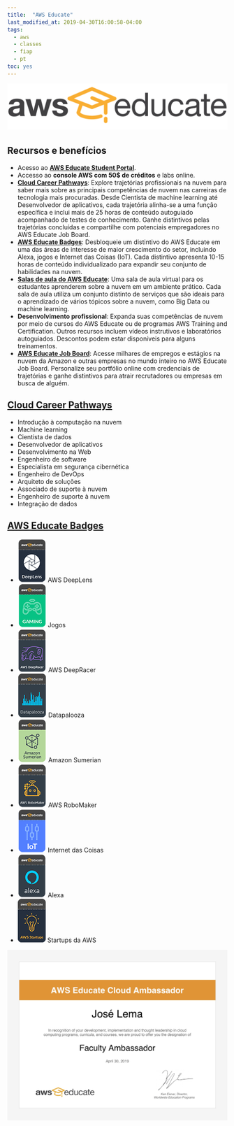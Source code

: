 ```yaml
---
title:  "AWS Educate"
last_modified_at: 2019-04-30T16:00:58-04:00
tags:
  - aws
  - classes
  - fiap
  - pt
toc: yes
---
```


[![](/assets/images/posts/2019-04-30-aws-educate/0.png)](https://aws.amazon.com/pt/education/awseducate/)


## Recursos e benefícios
- Acesso ao [**AWS Educate Student Portal**](https://aws.amazon.com/pt/education/awseducate/).
- Accesso ao **console AWS com 50$ de créditos** e labs online.
- [**Cloud Career Pathways**](https://aws.amazon.com/pt/education/awseducate/pathways-and-badges/): Explore trajetórias profissionais na nuvem para saber mais sobre as principais competências de nuvem nas carreiras de tecnologia mais procuradas. Desde Cientista de machine learning até Desenvolvedor de aplicativos, cada trajetória alinha-se a uma função específica e inclui mais de 25 horas de conteúdo autoguiado acompanhado de testes de conhecimento. Ganhe distintivos pelas trajetórias concluídas e compartilhe com potenciais empregadores no AWS Educate Job Board.
- [**AWS Educate Badges**](https://aws.amazon.com/pt/education/awseducate/pathways-and-badges/): Desbloqueie um distintivo do AWS Educate em uma das áreas de interesse de maior crescimento do setor, incluindo Alexa, jogos e Internet das Coisas (IoT). Cada distintivo apresenta 10-15 horas de conteúdo individualizado para expandir seu conjunto de habilidades na nuvem.
- [**Salas de aula do AWS Educate**](https://aws.amazon.com/pt/education/awseducate/classrooms/): Uma sala de aula virtual para os estudantes aprenderem sobre a nuvem em um ambiente prático. Cada sala de aula utiliza um conjunto distinto de serviços que são ideais para o aprendizado de vários tópicos sobre a nuvem, como Big Data ou machine learning.
- **Desenvolvimento profissional**: Expanda suas competências de nuvem por meio de cursos do AWS Educate ou de programas AWS Training and Certification. Outros recursos incluem vídeos instrutivos e laboratórios autoguiados. Descontos podem estar disponíveis para alguns treinamentos.
- [**AWS Educate Job Board**](https://aws.amazon.com/pt/education/awseducate/aws-educate-job-board/): Acesse milhares de empregos e estágios na nuvem da Amazon e outras empresas no mundo inteiro no AWS Educate Job Board. Personalize seu portfólio online com credenciais de trajetórias e ganhe distintivos para atrair recrutadores ou empresas em busca de alguém.


## [Cloud Career Pathways](https://aws.amazon.com/pt/education/awseducate/pathways-and-badges/)
- Introdução à computação na nuvem
- Machine learning
- Cientista de dados
- Desenvolvedor de aplicativos
- Desenvolvimento na Web
- Engenheiro de software
- Especialista em segurança cibernética
- Engenheiro de DevOps
- Arquiteto de soluções
- Associado de suporte à nuvem
- Engenheiro de suporte à nuvem
- Integração de dados

## [AWS Educate Badges](https://aws.amazon.com/pt/education/awseducate/pathways-and-badges/)
- ![](/assets/images/posts/2019-04-30-aws-educate/badge0.png) AWS DeepLens
- ![](/assets/images/posts/2019-04-30-aws-educate/badge1.png) Jogos
- ![](/assets/images/posts/2019-04-30-aws-educate/badge2.png) AWS DeepRacer
- ![](/assets/images/posts/2019-04-30-aws-educate/badge3.png) Datapalooza
- ![](/assets/images/posts/2019-04-30-aws-educate/badge4.png) Amazon Sumerian
- ![](/assets/images/posts/2019-04-30-aws-educate/badge5.png) AWS RoboMaker
- ![](/assets/images/posts/2019-04-30-aws-educate/badge6.png) Internet das Coisas
- ![](/assets/images/posts/2019-04-30-aws-educate/badge7.png) Alexa
- ![](/assets/images/posts/2019-04-30-aws-educate/badge8.png) Startups da AWS

![](/assets/images/posts/2019-04-30-aws-educate/2019-04-30-aws-ambassador.jpg)

